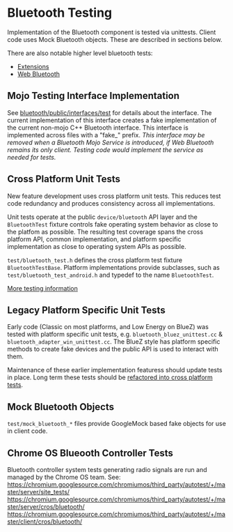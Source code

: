 # Bluetooth Testing

Implementation of the Bluetooth component is tested via unittests. Client code
uses Mock Bluetooth objects. These are described in sections below.

There are also notable higher level bluetooth tests:

*   [Extensions](/extensions/browser/api/bluetooth/)
*   [Web Bluetooth](/third_party/WebKit/Source/modules/bluetooth/README.md)


## Mojo Testing Interface Implementation

See [bluetooth/public/interfaces/test](/device/bluetooth/public/interfaces/test)
for details about the interface. The current implementation of this interface
creates a fake implementation of the current non-mojo C++ Bluetooth interface.
This interface is implemented across files with a "fake_" prefix.
*This interface may be removed when a Bluetooth Mojo Service is introduced, if
Web Bluetooth remains its only client. Testing code would implement the service
as needed for tests.*


## Cross Platform Unit Tests

New feature development uses cross platform unit tests. This reduces test code
redundancy and produces consistency across all implementations.

Unit tests operate at the public `device/bluetooth` API layer and the
`BluetoothTest` fixture controls fake operating system behavior as close to the
platfom as possible. The resulting test coverage spans the cross platform API,
common implementation, and platform specific implementation as close to
operating system APIs as possible.

`test/bluetooth_test.h` defines the cross platform test fixture
`BluetoothTestBase`. Platform implementations provide subclasses, such as
`test/bluetooth_test_android.h` and typedef to the name `BluetoothTest`.

[More testing information](https://docs.google.com/document/d/1mBipxn1sJu6jMqP0RQZpkYXC1o601bzLCpCxwTA2yGA/edit?usp=sharing)


## Legacy Platform Specific Unit Tests

Early code (Classic on most platforms, and Low Energy on BlueZ) was tested with
platform specific unit tests, e.g. `bluetooth_bluez_unittest.cc` &
`bluetooth_adapter_win_unittest.cc`. The BlueZ style has platform specific
methods to create fake devices and the public API is used to interact with them.

Maintenance of these earlier implementation featuress should update tests in
place. Long term these tests should be [refactored into cross platform
tests](https://crbug.com/580403).


## Mock Bluetooth Objects

`test/mock_bluetooth_*` files provide GoogleMock based fake objects for use in
client code.


## Chrome OS Blueooth Controller Tests

Bluetooth controller system tests generating radio signals are run and managed
by the Chrome OS team. See:
https://chromium.googlesource.com/chromiumos/third_party/autotest/+/master/server/site_tests/
https://chromium.googlesource.com/chromiumos/third_party/autotest/+/master/server/cros/bluetooth/
https://chromium.googlesource.com/chromiumos/third_party/autotest/+/master/client/cros/bluetooth/
